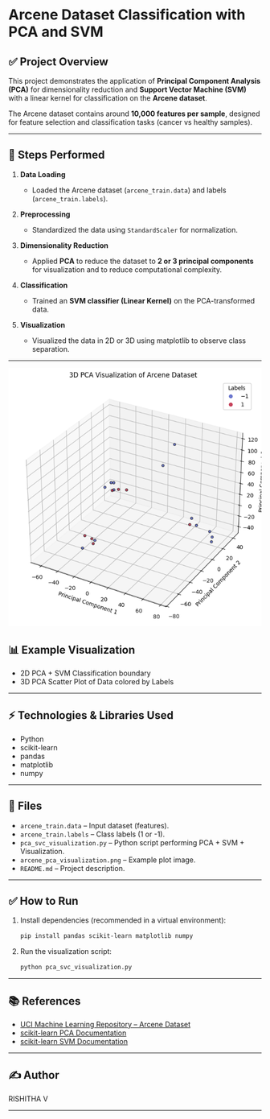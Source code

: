 
# Arcene Dataset Classification with PCA and SVM

## ✅ Project Overview
This project demonstrates the application of **Principal Component Analysis (PCA)** for dimensionality reduction and **Support Vector Machine (SVM)** with a linear kernel for classification on the **Arcene dataset**.

The Arcene dataset contains around **10,000 features per sample**, designed for feature selection and classification tasks (cancer vs healthy samples).

---

## 🚀 Steps Performed

1. **Data Loading**
   - Loaded the Arcene dataset (`arcene_train.data`) and labels (`arcene_train.labels`).
  
2. **Preprocessing**
   - Standardized the data using `StandardScaler` for normalization.

3. **Dimensionality Reduction**
   - Applied **PCA** to reduce the dataset to **2 or 3 principal components** for visualization and to reduce computational complexity.

4. **Classification**
   - Trained an **SVM classifier (Linear Kernel)** on the PCA-transformed data.

5. **Visualization**
   - Visualized the data in 2D or 3D using matplotlib to observe class separation.

---
![VISUALISATION](image.png)

## 📊 Example Visualization

- 2D PCA + SVM Classification boundary
- 3D PCA Scatter Plot of Data colored by Labels

---

## ⚡ Technologies & Libraries Used
- Python
- scikit-learn
- pandas
- matplotlib
- numpy

---

## 📁 Files
- `arcene_train.data` – Input dataset (features).
- `arcene_train.labels` – Class labels (1 or -1).
- `pca_svc_visualization.py` – Python script performing PCA + SVM + Visualization.
- `arcene_pca_visualization.png` – Example plot image.
- `README.md` – Project description.

---

## ✅ How to Run

1. Install dependencies (recommended in a virtual environment):
   ```bash
   pip install pandas scikit-learn matplotlib numpy
   ```

2. Run the visualization script:
   ```bash
   python pca_svc_visualization.py
   ```

---

## 📚 References
- [UCI Machine Learning Repository – Arcene Dataset](https://archive.ics.uci.edu/ml/datasets/Arcene)
- [scikit-learn PCA Documentation](https://scikit-learn.org/stable/modules/decomposition.html#pca)
- [scikit-learn SVM Documentation](https://scikit-learn.org/stable/modules/svm.html)

---

## ✍️ Author
RISHITHA V

---
